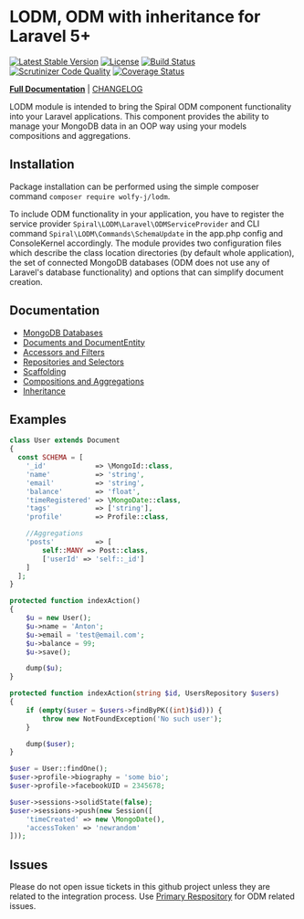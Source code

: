 LODM, ODM with inheritance for Laravel 5+
========
[![Latest Stable Version](https://poser.pugx.org/spiral/odm/v/stable)](https://packagist.org/packages/spiral/odm) 
[![License](https://poser.pugx.org/spiral/odm/license)](https://packagist.org/packages/spiral/odm)
[![Build Status](https://travis-ci.org/spiral/odm.svg?branch=master)](https://travis-ci.org/spiral/odm)
[![Scrutinizer Code Quality](https://scrutinizer-ci.com/g/spiral/odm/badges/quality-score.png?b=master)](https://scrutinizer-ci.com/g/spiral/odm/?branch=master)
[![Coverage Status](https://coveralls.io/repos/github/spiral/odm/badge.svg?branch=master)](https://coveralls.io/github/spiral/odm?branch=master)

<b>[Full Documentation](http://spiral-framework.com/guide)</b> | [CHANGELOG](https://github.com/spiral/odm/blob/master/CHANGELOG.md)

LODM module is intended to bring the Spiral ODM component functionality into your Laravel applications. This component provides the ability to manage your MongoDB data in an OOP way using your models compositions and aggregations.

## Installation
Package installation can be performed using the simple composer command `composer require wolfy-j/lodm`. 

To include ODM functionality in your application, you have to register the service provider  `Spiral\LODM\Laravel\ODMServiceProvider` and CLI command `Spiral\LODM\Commands\SchemaUpdate` in the app.php config and ConsoleKernel accordingly. The module provides two configuration files which describe the class location directories (by default whole application), the set of connected MongoDB databases (ODM does not use any of Laravel's database functionality) and options that can simplify document creation.

## Documentation
* [MongoDB Databases](https://spiral-framework.com/guide/odm/databases.md)
* [Documents and DocumentEntity](https://spiral-framework.com/guide/odm/entities.md)
* [Accessors and Filters](https://spiral-framework.com/guide/odm/accessors.md)
* [Repositories and Selectors](https://spiral-framework.com/guide/odm/repositories.md)
* [Scaffolding](https://spiral-framework.com/guide/odm/scaffolding.md)
* [Compositions and Aggregations](https://spiral-framework.com/guide/odm/oop.md)
* [Inheritance](https://spiral-framework.com/guide/odm/inheritance.md)

## Examples
```php
class User extends Document
{
  const SCHEMA = [
    '_id'            => \MongoId::class,
    'name'           => 'string',
    'email'          => 'string',
    'balance'        => 'float',
    'timeRegistered' => \MongoDate::class,
    'tags'           => ['string'],
    'profile'        => Profile::class,

    //Aggregations
    'posts'          => [
        self::MANY => Post::class,
        ['userId' => 'self::_id']
    ]
  ];
}
```

```php
protected function indexAction()
{
    $u = new User();
    $u->name = 'Anton';
    $u->email = 'test@email.com';
    $u->balance = 99;
    $u->save();

    dump($u);
}
```

```php
protected function indexAction(string $id, UsersRepository $users)
{
    if (empty($user = $users->findByPK((int)$id))) {
        throw new NotFoundException('No such user');
    }

    dump($user);
}
```

```php
$user = User::findOne();
$user->profile->biography = 'some bio';
$user->profile->facebookUID = 2345678;

$user->sessions->solidState(false);
$user->sessions->push(new Session([
    'timeCreated' => new \MongoDate(),
    'accessToken' => 'newrandom'
]));
```


## Issues
Please do not open issue tickets in this github project unless they are related to the integration process. Use [Primary Respository](https://github.com/spiral/odm) for ODM related issues.
